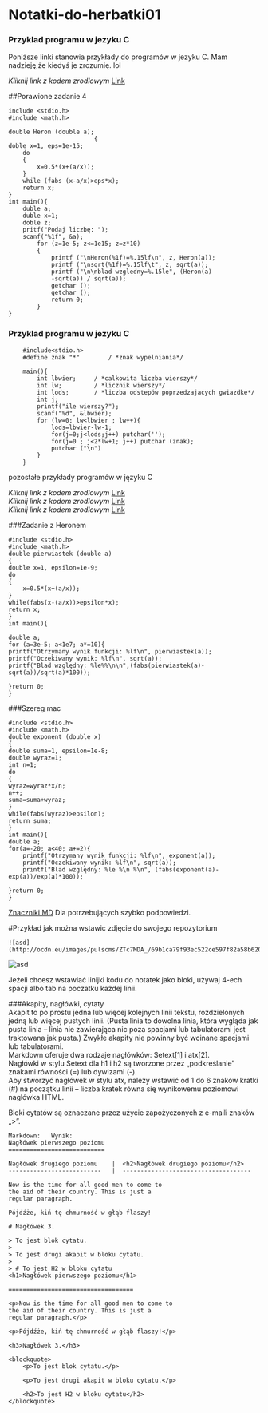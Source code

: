 # Notatki-do-herbatki01

### Przyklad programu w jezyku C

Poniższe linki stanowia przykłady do programów w jezyku C. Mam nadzieję,że kiedyś je zrozumię. lol

_Kliknij link z kodem zrodlowym_ [Link](https://github.com/Alphacentauri01/Notatki-do-herbatki01/blob/master/programy.cpp)  

##Porawione zadanie 4  

	include <stdio.h>
	#include <math.h>
	
	double Heron (double a);
	                        {
	doble x=1, eps=1e-15;
		do
		{
			x=0.5*(x+(a/x));
		}
		while (fabs (x-a/x)>eps*x);
		return x;
	}
	int main(){
		duble a;
		duble x=1;
		doble z;
		pritf("Podaj liczbę: ");
		scanf("%1f", &a);
			for (z=1e-5; z<=1e15; z=z*10)
			{
				printf ("\nHeron(%1f)=%.15lf\n", z, Heron(a));
				printf ("\nsqrt(%1f)=%.15lf\t", z, sqrt(a));
				printf ("\n\nblad wzgledny=%.15le", (Heron(a)
				-sqrt(a)) / sqrt(a));
				getchar ();
				getchar ();
				return 0;
			}
	}
	
### Przyklad programu w jezyku C  
	
		#include<stdio.h>
		#define znak "*"        / *znak wypelniania*/
		
		main(){
			int lbwier;     / *calkowita liczba wierszy*/
			int lw;         / *licznik wierszy*/
			int lods;       / *liczba odstepów poprzedzajacych gwiazdke*/
			int j;
			printf("ile wierszy?");
			scanf("%d", &lbwier);
			for (lw=0; lw<lbwier ; lw++){
				lods=lbwier-lw-1;
				for(j=0;j<lods;j++) putchar('');
				for(j=0 ; j<2*lw+1; j++) putchar (znak);
				putchar ("\n")
			}
		}

pozostałe przykłady programów w języku C

_Kliknij link z kodem zrodlowym_ [Link](https://github.com/Alphacentauri01/Notatki-do-herbatki01/blob/master/programy2.cpp)  
_Kliknij link z kodem zrodlowym_ [Link](https://github.com/Alphacentauri01/Notatki-do-herbatki01/blob/master/Zadanie%205.cpp)  
_Kliknij link z kodem zrodlowym_ [Link](https://github.com/Alphacentauri01/Notatki-do-herbatki01/blob/master/zadanie%20z%20heronem.doc)


###Zadanie z Heronem
  
	#include <stdio.h>
	#include <math.h>
	double pierwiastek (double a)
	{
	double x=1, epsilon=1e-9;
	do
	{
		x=0.5*(x+(a/x));
	}
	while(fabs(x-(a/x))>epsilon*x);
	return x;
	}
	int main(){
	
	double a;
	for (a=3e-5; a<1e7; a*=10){
	printf("Otrzymany wynik funkcji: %lf\n", pierwiastek(a));
	printf("Oczekiwany wynik: %lf\n", sqrt(a));
	printf("Blad względny: %le%%\n\n",(fabs(pierwiastek(a)-sqrt(a))/sqrt(a)*100));
	
	}return 0;
	}




###Szereg mac


	#include <stdio.h>
	#include <math.h>
	double exponent (double x)
	{
	double suma=1, epsilon=1e-8;
	double wyraz=1;
	int n=1;
	do
	{
	wyraz=wyraz*x/n;
	n++;
	suma=suma+wyraz;
	}
	while(fabs(wyraz)>epsilon);
	return suma;
	}
	int main(){
	double a;
	for(a=-20; a<40; a+=2){
		printf("Otrzymany wynik funkcji: %lf\n", exponent(a));
		printf("Oczekiwany wynik: %lf\n", sqrt(a));
		printf("Blad względny: %le %\n %\n", (fabs(exponent(a)-exp(a))/exp(a)*100));	
	
	}return 0;
	}

  
[Znaczniki MD](https://en.wikipedia.org/wiki/Markdown)
Dla potrzebujących szybko podpowiedzi.  

#Przykład jak można wstawic zdjęcie do swojego repozytorium

	![asd](http://ocdn.eu/images/pulscms/ZTc7MDA_/69b1ca79f93ec522ce597f82a58b620a.jpg)  
![asd](http://ocdn.eu/images/pulscms/ZTc7MDA_/69b1ca79f93ec522ce597f82a58b620a.jpg)

Jeżeli chcesz wstawiać linijki kodu do notatek jako bloki, używaj 4-ech spacji albo tab na poczatku każdej linii.

###Akapity, nagłówki, cytaty  
Akapit to po prostu jedna lub więcej kolejnych linii tekstu, rozdzielonych jedną lub więcej pustych linii. (Pusta linia to dowolna linia, która wygląda jak pusta linia – linia nie zawierająca nic poza spacjami lub tabulatorami jest traktowana jak pusta.) Zwykłe akapity nie powinny być wcinane spacjami lub tabulatorami.  
Markdown oferuje dwa rodzaje nagłówków: Setext[1] i atx[2].   
Nagłówki w stylu Setext dla h1 i h2 są tworzone przez „podkreślanie” znakami równości (=) lub dywizami (-).   
Aby stworzyć nagłówek w stylu atx, należy wstawić od 1 do 6 znaków kratki (#) na początku linii – liczba kratek równa się wynikowemu poziomowi nagłówka HTML.

 Bloki cytatów są oznaczane przez użycie zapożyczonych z e-maili znaków „>”.

	Markdown:	Wynik:
	Nagłówek pierwszego poziomu
	===========================
	
	Nagłówek drugiego poziomu    |	<h2>Nagłówek drugiego poziomu</h2>
	--------------------------   |  ------------------------------------
	
	Now is the time for all good men to come to
	the aid of their country. This is just a
	regular paragraph.
	
	Pójdźże, kiń tę chmurność w głąb flaszy!
	
	# Nagłówek 3.
	
	> To jest blok cytatu.
	>
	> To jest drugi akapit w bloku cytatu.
	>
	> # To jest H2 w bloku cytatu
	<h1>Nagłówek pierwszego poziomu</h1>	
	
	===================================

	<p>Now is the time for all good men to come to
	the aid of their country. This is just a
	regular paragraph.</p>
	
	<p>Pójdźże, kiń tę chmurność w głąb flaszy!</p>
	
	<h3>Nagłówek 3.</h3>
	
	<blockquote>
	    <p>To jest blok cytatu.</p>
	
	    <p>To jest drugi akapit w bloku cytatu.</p>
	
	    <h2>To jest H2 w bloku cytatu</h2>
	</blockquote>
	
	

